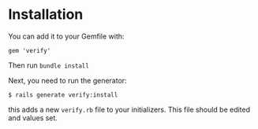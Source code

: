 # Installation

You can add it to your Gemfile with:
````
gem 'verify'
````
Then run `bundle install`

Next, you need to run the generator:

````
$ rails generate verify:install
````

this adds a new `verify.rb` file to your initializers. This file should be edited and values set.


